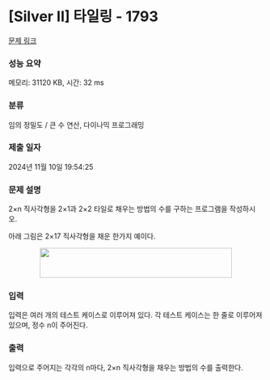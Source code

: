 # [Silver II] 타일링 - 1793 

[문제 링크](https://www.acmicpc.net/problem/1793) 

### 성능 요약

메모리: 31120 KB, 시간: 32 ms

### 분류

임의 정밀도 / 큰 수 연산, 다이나믹 프로그래밍

### 제출 일자

2024년 11월 10일 19:54:25

### 문제 설명

<p>2×n 직사각형을 2×1과 2×2 타일로 채우는 방법의 수를 구하는 프로그램을 작성하시오.</p>

<p>아래 그림은 2×17 직사각형을 채운 한가지 예이다.</p>

<p style="text-align: center;"><img alt="" src="https://www.acmicpc.net/upload/images/t2n2122.gif" style="height:59px; width:380px"></p>

### 입력 

 <p>입력은 여러 개의 테스트 케이스로 이루어져 있다. 각 테스트 케이스는 한 줄로 이루어져 있으며, 정수 n이 주어진다.</p>

### 출력 

 <p>입력으로 주어지는 각각의 n마다, 2×n 직사각형을 채우는 방법의 수를 출력한다.</p>

